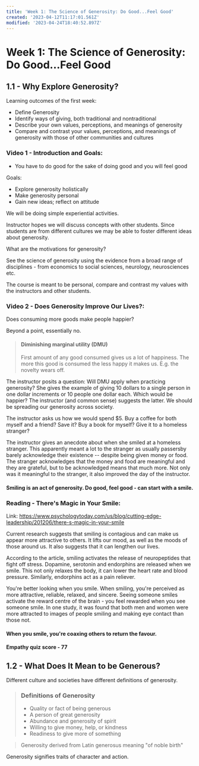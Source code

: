 ```yaml
---
title: 'Week 1: The Science of Generosity: Do Good...Feel Good'
created: '2023-04-12T11:17:01.561Z'
modified: '2023-04-24T18:40:52.897Z'
---
```


# Week 1: The Science of Generosity: Do Good...Feel Good

## 1.1 - Why Explore Generosity?

Learning outcomes of the first week:
- Define Generosity
- Identify ways of giving, both traditional and nontraditional
- Describe your own values, perceptions, and meanings of generosity
- Compare and contrast your values, perceptions, and meanings of generosity with those of other communities and cultures

### Video 1 - Introduction and Goals:
- You have to do good for the sake of doing good and you will feel good

Goals:
- Explore generosity holistically
- Make generosity personal
- Gain new ideas; reflect on attitude

We will be doing simple experiential activities. 

Instructor hopes we will discuss concepts with other students. Since students are from different cultures we may be able to foster different ideas about generosity. 

What are the motivations for generosity?

See the science of generosity using the evidence from a broad range of disciplines - from economics to social sciences, neurology, neurosciences etc.

The course is meant to be personal, compare and contrast my values with the instructors and other students. 

### Video 2 - Does Generosity Improve Our Lives?:

Does consuming more goods make people happier? 

Beyond a point, essentially no. 

> #### Diminishing marginal utility (DMU) 
> First amount of any good consumed gives us a lot of happiness. The more this good is consumed the less happy it makes us. E.g. the novelty wears off.

The instructor posits a question: Will DMU apply when practicing generosity? She gives the example of giving 10 dollars to a single person in one dollar increments or 10 people one dollar each. Which would be happier? The instructor (and common sense) suggests the latter. We should be spreading our generosity across society. 

The instructor asks us how we would spend $5. Buy a coffee for both myself and a friend? Save it? Buy a book for myself? Give it to a homeless stranger?

The instructor gives an anecdote about when she smiled at a homeless stranger. This apparently meant a lot to the stranger as usually passersby barely acknowledge their existence -- despite being given money or food. The stranger acknowledges that the money and food are meaningful and they are grateful, but to be acknowledged means that much more. Not only was it meaningful to the stranger, it also improved the day of the instructor.  

#### Smiling is an act of generosity. Do good, feel good - can start with a smile.

### Reading - There's Magic in Your Smile: 

Link: https://www.psychologytoday.com/us/blog/cutting-edge-leadership/201206/there-s-magic-in-your-smile

Current research suggests that smiling is contagious and can make us appear more attractive to others. It lifts our mood, as well as the moods of those around us. It also suggests that it can lengthen our lives. 

According to the article, smiling activates the release of neuropeptides that fight off stress. Dopamine, serotonin and endorphins are released when we smile. This not only relaxes the body, it can lower the heart rate and blood pressure. Similarly, endorphins act as a pain reliever.

You're better looking when you smile. When smiling, you're perceived as more attractive, reliable, relaxed, and sincere. Seeing someone smiles activate the reward centre of the brain - you feel rewarded when you see someone smile. In one study, it was found that both men and women were more attracted to images of people smiling and making eye contact than those not.  

#### When you smile, you're coaxing others to return the favour.

#### Empathy quiz score - 77

## 1.2 - What Does It Mean to be Generous? 

Different culture and societies have different definitions of generosity.

> ### Definitions of Generosity
> - Quality or fact of being generous
> - A person of great generosity
> - Abundance and generosity of spirit
> - Willing to give money, help, or kindness
> - Readiness to give more of something

> Generosity derived from Latin generosus meaning "of noble birth"


Generosity signifies traits of character and action.


